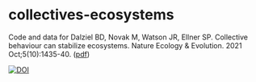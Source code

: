 # collectives-ecosystems
Code and data for
Dalziel BD, Novak M, Watson JR, Ellner SP. Collective behaviour can stabilize ecosystems. Nature Ecology & Evolution. 2021 Oct;5(10):1435-40. ([pdf](/manuscript/Dalziel%20et%al.%202021.pdf))

[![DOI](https://zenodo.org/badge/242864718.svg)](https://zenodo.org/badge/latestdoi/242864718)
